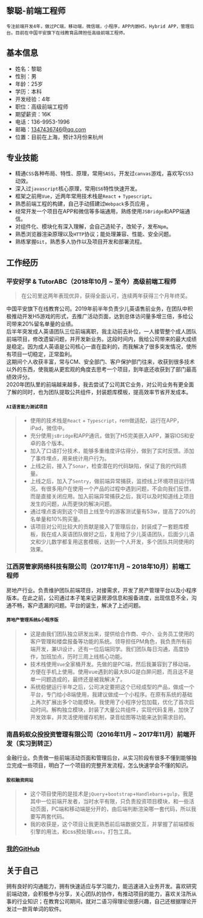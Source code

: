 ## 黎聪-前端工程师

	专注前端开发4年，做过PC端，移动端，微信端，小程序，APP内嵌H5，Hybrid APP，管理后台。目前在中国平安旗下在线教育品牌担任高级前端工程师。

## 基本信息
* 姓名：黎聪
* 性别：男
* 年龄：25岁
* 学历：本科
*  开发经验：4年
* 职位：高级前端工程师
* 期望薪资：16K
* 电话：136-9953-1996
* 邮箱：1347436746@qq.com
* 位置：目前在上海，预计3月份来杭州

## 专业技能
* 精通`CSS`各种布局、特性、原理，常用`SASS`，开发过`canvas`游戏，喜欢写`CSS3`动效。
* 深入过`javascript`核心原理，常用`ES6`特性快速开发。
* 框架之前用`Vue`，近两年常用技术栈是`React` + `Typescript`。 
* 熟悉前端工程的构建，自己手动搭建过`Webpack`多页应用 。
* 经常开发一个项目在APP和微信等多端通用，熟练使用`JSBridge`和APP端通信。
* 对组件化、模块化有深入理解，会自己造轮子，改轮子，发布`Npm`。
* 熟悉浏览器渲染原理以及`HTTP`协议；能处理兼容、性能、安全问题。
* 熟练掌握`Git`，熟悉多人协作以及项目开发和部署流程。


## 工作经历
### 平安好学 & TutorABC（2018年10月 ~ 至今）高级前端工程师

> 在公司里这两年表现优异，获得全面认可，连续两年获得三个月年终奖。

中国平安旗下在线教育公司。2019年前半年负责少儿英语售前业务，在团队中积极推动开发H5游戏的形式，去推广活动页面，达到总体访问量多增三倍，多给公司带来20%留名单量的业绩。<br />
后半年突发成人英语团队三位前端离职，我主动前去补位，一人接管整个成人团队前端项目，修改遗留问题，并开发新业务。这段时间内，我给公司带来的最大成绩是稳定。因为成人英语是公司核心一直在盈利的，而我解决了很多突发情况，使所有项目一切稳定，正常盈利。<br />
这期间个人收获丰富，常与CM、安全部门、客户保护部门往来，收获到很多技术以外的东西，使我能从更宏观的角度去思考一个项目，到年底还收获到了部门最高绩效评分。<br />
2020年团队里的前端越来越多，我去尝试了公司其它业务，对公司业务有更全面了解的同时，也为团队提取公共组件，封装题库模板，提高效率节省开发成本。<br />


#### `AI语言能力测试项目`
> * 使用的技术栈是`React` + `Typescript`，rem做适配，运行在APP，iPad，微信中。
> * 充分使用`jsBridge`和APP通讯，做到了H5完美嵌入APP，兼容IOS和安卓的各个版本。
> * 加入了口语打分技术，能够多重维度评估得分，做到了实时反馈。添加了事件埋点，用来统计用户行为。
> * 上线之前，接入了`Sonar`，检查潜在的代码缺陷，保证了我的代码质量。
> * 上线之后，加入了`Sentry`，做前端异常捕获，监控线上环境项目运行情况。有很多用户在使用一个产品的过程中遇到问题，不会向我们反馈，而是直接关闭应用。加入前端异常捕获之后，我可以及时知道线上项目发生的问题，从而更快的解决问题。
> * 通过埋点查询到这个项目上线至今的游客测试量有53w，提高了20%的名单量和10%购买量。
> * 该项目对公司比较大的贡献是接入了管理后台，封装成了一套题库模板，我在成人英语团队做好之后，复用给了少儿英语团队，后面少儿语文和少儿数学都复用这套模板，达到一个人开发，多个团队共同使用的效果。



### 江西房管家网络科技有限公司（2017年11月 ~ 2018年10月）前端工程师
房地产行业。负责维护团队前端项目，对接需求，开发了房产管理平台以及小程序版本。在此之前，公司通过本子笔来记录房源信息和报备进度，出现信息不全，沟通不畅，客户遗漏的问题。平台的诞生，解决了上述问题。


#### `房地产管理系统&小程序版`

>* 这是由我们团队独立研发出来，提供给合作商、中介、业务员工使用的客户管理和楼盘报备等功能的系统。领导担任PM角色，我负责所有前端开发，兼UI设计，还有一位后端同学。我们团队每日沟通，高度协作，加班加点，历时三周上线核心功能。
>* 技术栈使用`Vue`全家桶开发。先做的是PC端，然后我兼容到了移动端，方便在手机上使用。使用vue遇到的最大BUG是白屏问题，而且这不是单一问题造成的，最终还是被我解决了。
>* 系统稳健运行半年之后，公司决定要把这个已经成型的产品，做成一个平台，专门给小B端使用，我建议做成一个小程序。在原有系统的基础上再次扩展出多个功能模块。我使用了小程序分包加载，优化了首次启动时间。解构独立模块，封装了大量公共组件，实现代码复用，加快了开发效率，并灵活使用缓存机制，录音绘图等功能来达到需求目的。


### 南昌蚂蚁众投投资管理有限公司（2016年11月 ~ 2017年11月）前端开发（实习到转正）
金融行业。负责做一些前端活动页面和管理后台，从实习阶段有很多不懂到能够独立完成一些项目，明白了一个项目的完整开发流程，怎么快速学会不懂的知识。

#### `股权融资网站`
>* 这个项目使用的是技术是`jQuery`+`bootstrap`+`Handlebars`+`gulp`，我是其中一位前端开发者，当时水平有限，只负责投资项目模块，和一些活动页面，PC端和移动端是分开的，由后端判断渲染哪一套代码，所以我要写两套代码。
>* 我的收获是，这个项目让我更熟悉前后端数据交互，并掌握了前端模板引擎的用法，和css预处理`Less`，打包工具。


### [我的GitHub](https://github.com/licong96/licong96.github.io)

## 关于自己
拥有良好的沟通能力，拥有快速适应与学习能力，能迅速进入业务开发。喜欢研究前端动效，会积极参与分享，关心团队的协作，有推动项目的能力，喜欢关注所从事的行业知识；在教育公司期间，就对二语习得理论很感兴趣，自己还根据理论开发过一款背单词的软件。









